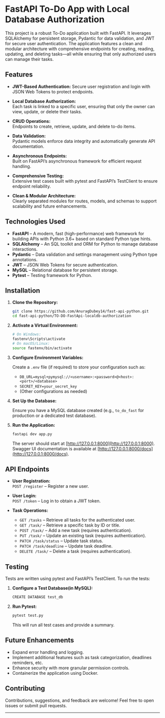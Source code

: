 # FastAPI To-Do App with Local Database Authorization

This project is a robust To-Do application built with FastAPI. It leverages SQLAlchemy for persistent storage, Pydantic for data validation, and JWT for secure user authentication. The application features a clean and modular architecture with comprehensive endpoints for creating, reading, updating, and deleting tasks—all while ensuring that only authorized users can manage their tasks.

## Features

- **JWT-Based Authentication:** 
  Secure user registration and login with JSON Web Tokens to protect endpoints.

- **Local Database Authorization:**  
  Each task is linked to a specific user, ensuring that only the owner can view, update, or delete their tasks.

- **CRUD Operations:**  
  Endpoints to create, retrieve, update, and delete to-do items.

- **Data Validation:**  
  Pydantic models enforce data integrity and automatically generate API documentation.

- **Asynchronous Endpoints:**  
  Built on FastAPI’s asynchronous framework for efficient request handling.

- **Comprehensive Testing:**  
  Extensive test cases built with pytest and FastAPI’s TestClient to ensure endpoint reliability.

- **Clean & Modular Architecture:**  
  Clearly separated modules for routes, models, and schemas to support scalability and future enhancements.

## Technologies Used

- **FastAPI** – A modern, fast (high-performance) web framework for building APIs with Python 3.6+ based on standard Python type hints.
- **SQLAlchemy** – An SQL toolkit and ORM for Python to manage database interactions.
- **Pydantic** – Data validation and settings management using Python type annotations.
- **JWT** – JSON Web Tokens for secure authentication.
- **MySQL** – Relational database for persistent storage.
- **Pytest** – Testing framework for Python.

## Installation

1. **Clone the Repository:**

   ```bash
   git clone https://github.com/AnuragDubey14/fast-api-python.git
   cd fast-api-python/TO-DO-FastApi-localdb-authorization
   ```


2. **Activate a Virtual Environment:**

   ```bash
   # On Windows:
   fastenv\Scripts\activate
   # On macOS/Linux:
   source fastenv/bin/activate
   ```


3. **Configure Environment Variables:**

   Create a `.env` file (if required) to store your configuration such as:
   - `DB_URL=mysql+pymysql://<username>:<password>@<host>:<port>/<database>`
   - `SECRET_KEY=your_secret_key`
   - (Other configurations as needed)

4. **Set Up the Database:**

   Ensure you have a MySQL database created (e.g., `to_do_fast` for production or a dedicated test database).

5. **Run the Application:**

   ```bash
   fastapi dev app.py
   ```

   The server should start at [http://127.0.0.1:8000](http://127.0.0.1:8000). Swagger UI documentation is available at [http://127.0.0.1:8000/docs](http://127.0.0.1:8000/docs).

## API Endpoints

- **User Registration:**  
  `POST /register` – Register a new user.

- **User Login:**  
  `POST /token` – Log in to obtain a JWT token.

- **Task Operations:**  
  - `GET /tasks` – Retrieve all tasks for the authenticated user.  
  - `GET /task/` – Retrieve a specific task by ID or title.  
  - `POST /task/` – Add a new task (requires authentication).  
  - `PUT /task/` – Update an existing task (requires authentication).  
  - `PATCH /task/status` – Update task status.  
  - `PATCH /task/deadline` – Update task deadline.  
  - `DELETE /task/` – Delete a task (requires authentication).

## Testing

Tests are written using pytest and FastAPI’s TestClient. To run the tests:

1. **Configure a Test Database(in MySQL):**  
   ```bash
   CREATE DATABASE test_db
   ```

2. **Run Pytest:**

   ```bash
   pytest test.py
   ```

   This will run all test cases and provide a summary.

## Future Enhancements

- Expand error handling and logging.
- Implement additional features such as task categorization, deadlines reminders, etc.
- Enhance security with more granular permission controls.
- Containerize the application using Docker.

## Contributing

Contributions, suggestions, and feedback are welcome! Feel free to open issues or submit pull requests.

---

